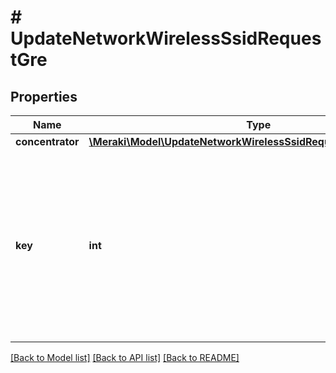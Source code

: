 # # UpdateNetworkWirelessSsidRequestGre

## Properties

Name | Type | Description | Notes
------------ | ------------- | ------------- | -------------
**concentrator** | [**\Meraki\Model\UpdateNetworkWirelessSsidRequestGreConcentrator**](UpdateNetworkWirelessSsidRequestGreConcentrator.md) |  | [optional]
**key** | **int** | Optional numerical identifier that will add the GRE key field to the GRE header. Used to identify an individual traffic flow within a tunnel. | [optional]

[[Back to Model list]](../../README.md#models) [[Back to API list]](../../README.md#endpoints) [[Back to README]](../../README.md)
